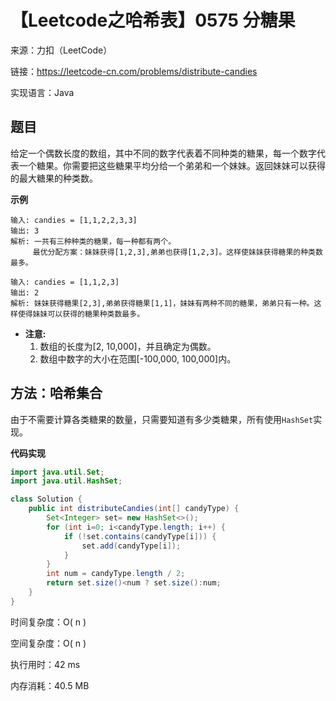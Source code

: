 # 【Leetcode之哈希表】0575 分糖果

来源：力扣（LeetCode）

链接：https://leetcode-cn.com/problems/distribute-candies

实现语言：Java



##  题目

给定一个偶数长度的数组，其中不同的数字代表着不同种类的糖果，每一个数字代表一个糖果。你需要把这些糖果平均分给一个弟弟和一个妹妹。返回妹妹可以获得的最大糖果的种类数。

**示例**

```
输入: candies = [1,1,2,2,3,3]
输出: 3
解析: 一共有三种种类的糖果，每一种都有两个。
     最优分配方案：妹妹获得[1,2,3],弟弟也获得[1,2,3]。这样使妹妹获得糖果的种类数最多。

输入: candies = [1,1,2,3]
输出: 2
解析: 妹妹获得糖果[2,3],弟弟获得糖果[1,1]，妹妹有两种不同的糖果，弟弟只有一种。这样使得妹妹可以获得的糖果种类数最多。
```

- **注意:**
  1. 数组的长度为[2, 10,000]，并且确定为偶数。
  2. 数组中数字的大小在范围[-100,000, 100,000]内。

## 方法：哈希集合

由于不需要计算各类糖果的数量，只需要知道有多少类糖果，所有使用`HashSet`实现。

**代码实现**

```java
import java.util.Set;
import java.util.HashSet;

class Solution {
    public int distributeCandies(int[] candyType) {
        Set<Integer> set= new HashSet<>();
        for (int i=0; i<candyType.length; i++) {
            if (!set.contains(candyType[i])) {
                set.add(candyType[i]);
            }
        }
        int num = candyType.length / 2;  
        return set.size()<num ? set.size():num;
    }
}
```

时间复杂度：O( n )

空间复杂度：O( n )

执行用时：42 ms

内存消耗：40.5 MB

